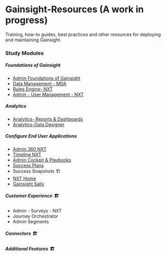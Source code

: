 # Gainsight-Resources (A work in progress)
 Training, how-to guides, best practices and other resources for deploying and maintaining Gainsight.

### Study Modules 

##### Foundations of Gainsight 
* [Admin Foundations of Gainsight](https://github.com/Zennewman/Gainsight-Resources/blob/main/Admin%20Foundations%20of%20Gainsight.md)
* [Data Management - MDA](https://github.com/Zennewman/Gainsight-Resources/blob/main/Data%20Management%20-%20MDA.md)
* [Rules Engine- NXT](https://github.com/Zennewman/Gainsight-Resources/blob/main/Rules%20Engine-%20NXT.md)
* [Admin - User Management - NXT](https://github.com/Zennewman/Gainsight-Resources/blob/main/Admin%20-%20User%20Management%20-%20NXT.md)

##### Analytics  
* [Analytics- Reports & Dashboards](https://github.com/Zennewman/Gainsight-Resources/blob/main/Analytics-%20Reports%20%26%20Dashboards.md)
* [Analytics-Data Designer](https://github.com/Zennewman/Gainsight-Resources/blob/main/Analytics-Data%20Designer.md)

##### Configure End User Applications 
* [Admin 360 NXT](https://github.com/Zennewman/Gainsight-Resources/blob/main/Admin%20360%20NXT.md)
* [Timeline NXT](https://github.com/Zennewman/Gainsight-Resources/blob/main/Timeline%20NXT.md)
* [Admin Cockpit & Playbooks](https://github.com/Zennewman/Gainsight-Resources/blob/main/Admin%20Cockpit%20%26%20Playbooks.md)
* [Success Plans](https://github.com/Zennewman/Gainsight-Resources/blob/main/Success%20Plans.md)
* Success Snapshots 🏗
* [NXT Home](https://github.com/Zennewman/Gainsight-Resources/blob/main/NXT%20Home.md)
* [Gainsight Sally](https://github.com/Zennewman/Gainsight-Resources/blob/main/Gainsight%20Sally.md)

##### Customer Experience 🏗
- Admin - Surveys - NXT
- Journey Orchestrator
- Admin Segments


##### Connectors 🏗

##### Additional Features 🏗




